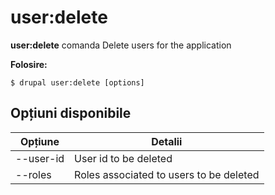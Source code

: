 # user:delete
**user:delete** comanda Delete users for the application

**Folosire:**
```
$ drupal user:delete [options] 
```

## Opțiuni disponibile
Opțiune | Detalii
-------|-------------
--user-id | User id to be deleted
--roles | Roles associated to users to be deleted
